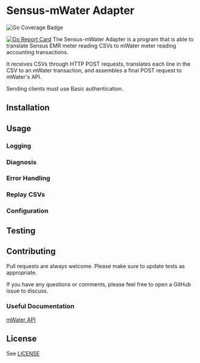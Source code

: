 # Sensus-mWater Adapter

![Go Coverage Badge](https://img.shields.io/endpoint?url=https://gist.githubusercontent.com/fffinkel/bb5d76c3d157a2497d578e1a30564c4a/raw/coverage.json)

[![Go Report Card](https://goreportcard.com/badge/github.com/fffinkel/sensus-mwater-adapter)](https://goreportcard.com/report/github.com/fffinkel/sensus-mwater-adapter)
The Sensus-mWater Adapter is a program that is able to translate Sensus EMR
meter reading CSVs to mWater meter reading accounting transactions.

It receives CSVs through HTTP POST requests, translates each line in the CSV to
an mWater transaction, and assembles a final POST request to mWater's API.

Sending clients must use Basic authentication.

## Installation

## Usage

### Logging

### Diagnosis

### Error Handling

### Replay CSVs

### Configuration

## Testing

## Contributing

Pull requests are always welcome. Please make sure to update tests as
appropriate.

If you have any questions or comments, please feel free to open a GitHub issue
to discuss.

### Useful Documentation

[mWater API](https://api.mwater.co/)

## License

See [LICENSE](LICENSE)
